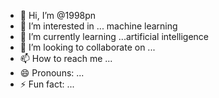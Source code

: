 - 👋 Hi, I’m @1998pn
- 👀 I’m interested in ... machine learning 
- 🌱 I’m currently learning ...artificial intelligence
- 💞️ I’m looking to collaborate on ...
- 📫 How to reach me ...
- 😄 Pronouns: ...
- ⚡ Fun fact: ...

<!---
1998pn/1998pn is a ✨ special ✨ repository because its `README.md` (this file) appears on your GitHub profile.
You can click the Preview link to take a look at your changes.
--->
